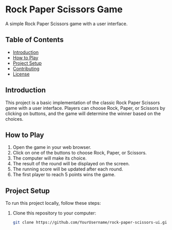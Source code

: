 # Rock Paper Scissors Game

A simple Rock Paper Scissors game with a user interface.

## Table of Contents

- [Introduction](#introduction)
- [How to Play](#how-to-play)
- [Project Setup](#project-setup)
- [Contributing](#contributing)
- [License](#license)

## Introduction

This project is a basic implementation of the classic Rock Paper Scissors game with a user interface. Players can choose Rock, Paper, or Scissors by clicking on buttons, and the game will determine the winner based on the choices.

## How to Play

1. Open the game in your web browser.
2. Click on one of the buttons to choose Rock, Paper, or Scissors.
3. The computer will make its choice.
4. The result of the round will be displayed on the screen.
5. The running score will be updated after each round.
6. The first player to reach 5 points wins the game.

## Project Setup

To run this project locally, follow these steps:

1. Clone this repository to your computer:
   ```sh
   git clone https://github.com/YourUsername/rock-paper-scissors-ui.git

